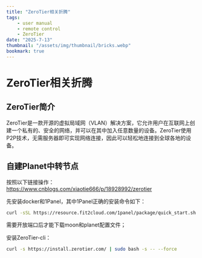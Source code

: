 ```yaml
---
title: "ZeroTier相关折腾"
tags:
    - user manual
    - remote control
    - ZeroTier
date: "2025-7-13"
thumbnail: "/assets/img/thumbnail/bricks.webp"
bookmark: true
---
```

# ZeroTier相关折腾

## ZeroTier简介

ZeroTier是一款开源的虚拟局域网（VLAN）解决方案，它允许用户在互联网上创建一个私有的、安全的网络，并可以在其中加入任意数量的设备。ZeroTier使用P2P技术，无需服务器即可实现网络连接，因此可以轻松地连接到全球各地的设备。

## 自建Planet中转节点

按照以下链接操作：https://www.cnblogs.com/xiaotie666/p/18928992/zerotier

先安装docker和1Panel，其中1Panel正确的安装命令如下：

```bash
curl -sSL https://resource.fit2cloud.com/1panel/package/quick_start.sh -o quick_start.sh && sudo bash quick_start.sh
```

需要开放端口后才能下载moon和planet配置文件；

安装ZeroTier-cli：

```bash
curl -s https://install.zerotier.com/ | sudo bash -s -- --force
```

